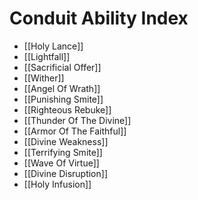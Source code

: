 # Conduit Ability Index

- [[Holy Lance]]
- [[Lightfall]]
- [[Sacrificial Offer]]
- [[Wither]]
- [[Angel Of Wrath]]
- [[Punishing Smite]]
- [[Righteous Rebuke]]
- [[Thunder Of The Divine]]
- [[Armor Of The Faithful]]
- [[Divine Weakness]]
- [[Terrifying Smite]]
- [[Wave Of Virtue]]
- [[Divine Disruption]]
- [[Holy Infusion]]
